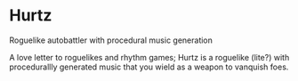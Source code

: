 # Hurtz

Roguelike autobattler with procedural music generation

A love letter to roguelikes and rhythm games; Hurtz is a roguelike (lite?) with procedurallly generated music that you wield as a weapon to vanquish foes.

